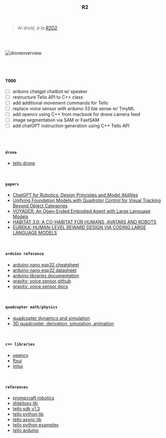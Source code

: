 <h3 align="center">R2</h3>

<br>

> _AI droid, à la [R2D2](https://www.starwars.com/databank/r2-d2/)._

<br>
<br>

![droneoverview](https://i.imgur.com/9pmgEsE.jpg)

<br>
<br>

### `TODO`

- [ ] arduino chatgpt chatbot w/ speaker
- [ ] restructure Tello API to C++ class
- [ ] add additional movement commands for Tello
- [ ] replace voice sensor with arduino 33 ble sense w/ TinyML
- [ ] add opencv using C++ from macbook for drone camera feed
- [ ] image segmentation via SAM or FastSAM
- [ ] add chatGPT instruction generation using C++ Tello API

<br>
<br>

#### `drone`

* [tello drone](https://www.ryzerobotics.com/tello)

<br>

#### `papers`

* [ChatGPT for Robotics: Design Principles and Model Abilities](https://www.microsoft.com/en-us/research/uploads/prod/2023/02/ChatGPT___Robotics.pdf)
* [Unifying Foundation Models with Quadrotor Control for Visual Tracking Beyond Object Categories](https://arxiv.org/pdf/2310.04781.pdf)
* [VOYAGER: An Open-Ended Embodied Agent with Large Language Models](https://arxiv.org/pdf/2305.16291.pdf)
* [HABITAT 3.0: A CO-HABITAT FOR HUMANS, AVATARS AND ROBOTS](https://ai.meta.com/static-resource/habitat3)
* [EUREKA: HUMAN-LEVEL REWARD DESIGN VIA CODING LARGE LANGUAGE MODELS](https://arxiv.org/pdf/2310.12931.pdf)

<br>

#### `arduino reference`

* [arduino nano esp32 cheatsheet](https://docs.arduino.cc/tutorials/nano-esp32/cheat-sheet)
* [arduino nano esp32 datasheet](https://docs.arduino.cc/resources/datasheets/ABX00083-datasheet.pdf)
* [arduino libraries documentation](https://www.arduino.cc/reference/en/libraries/)
* [gravity: voice sensor github](https://github.com/DFRobot/DFRobot_DF2301Q?tab=readme-ov-file)
* [gravity: voice sensor docs](https://wiki.dfrobot.com/SKU_SEN0539-EN_Gravity_Voice_Recognition_Module_I2C_UART#target_2)

<br>

#### `quadcopter math/physics`

* [quadcopter dynamics and simulation](https://andrew.gibiansky.com/blog/physics/quadcopter-dynamics/)
* [3D quadcopter, derivation, simulation, animation](https://www.youtube.com/watch?v=4hlQ2pf842U)

<br>

#### `c++ libraries`

* [opencv](https://github.com/opencv/opencv)
* [ftxui](https://github.com/ArthurSonzogni/FTXUI)
* [imtui](https://github.com/ggerganov/imtui)

<br>

#### `references`

* [prompcraft robotics](https://github.com/microsoft/PromptCraft-Robotics?tab=readme-ov-file)
* [djitellopy lib](https://github.com/damiafuentes/DJITelloPy)
* [tello sdk v1.3](https://dl-cdn.ryzerobotics.com/downloads/tello/20180910/Tello%20SDK%20Documentation%20EN_1.3.pdf)
* [tello python lib](https://github.com/dji-sdk/Tello-Python)
* [tello async lib](https://github.com/robagar/tello-asyncio)
* [tello python examples](https://github.com/dji-sdk/Tello-Python)
* [tello arduino](https://github.com/akshayvernekar/telloArduino)
